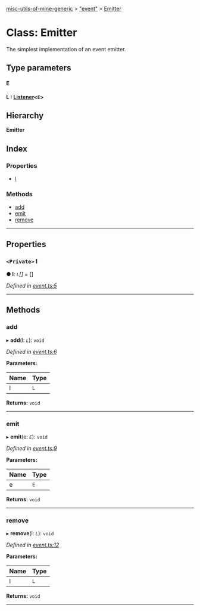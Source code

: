 [misc-utils-of-mine-generic](../README.md) > ["event"](../modules/_event_.md) > [Emitter](../classes/_event_.emitter.md)

# Class: Emitter

The simplest implementation of an event emitter.

## Type parameters
#### E 
#### L :  [Listener](../modules/_event_.md#listener)<`E`>
## Hierarchy

**Emitter**

## Index

### Properties

* [l](_event_.emitter.md#l)

### Methods

* [add](_event_.emitter.md#add)
* [emit](_event_.emitter.md#emit)
* [remove](_event_.emitter.md#remove)

---

## Properties

<a id="l"></a>

### `<Private>` l

**● l**: *`L`[]* =  []

*Defined in [event.ts:5](https://github.com/cancerberoSgx/misc-utils-of-mine/blob/06f30f7/misc-utils-of-mine-generic/src/event.ts#L5)*

___

## Methods

<a id="add"></a>

###  add

▸ **add**(l: *`L`*): `void`

*Defined in [event.ts:6](https://github.com/cancerberoSgx/misc-utils-of-mine/blob/06f30f7/misc-utils-of-mine-generic/src/event.ts#L6)*

**Parameters:**

| Name | Type |
| ------ | ------ |
| l | `L` |

**Returns:** `void`

___
<a id="emit"></a>

###  emit

▸ **emit**(e: *`E`*): `void`

*Defined in [event.ts:9](https://github.com/cancerberoSgx/misc-utils-of-mine/blob/06f30f7/misc-utils-of-mine-generic/src/event.ts#L9)*

**Parameters:**

| Name | Type |
| ------ | ------ |
| e | `E` |

**Returns:** `void`

___
<a id="remove"></a>

###  remove

▸ **remove**(l: *`L`*): `void`

*Defined in [event.ts:12](https://github.com/cancerberoSgx/misc-utils-of-mine/blob/06f30f7/misc-utils-of-mine-generic/src/event.ts#L12)*

**Parameters:**

| Name | Type |
| ------ | ------ |
| l | `L` |

**Returns:** `void`

___

